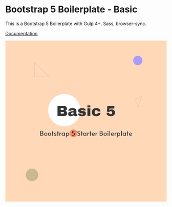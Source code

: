 
# Bootstrap 5 Boilerplate - Basic

This is a Bootstrap 5 Boilerplate with Gulp 4+. Sass, browser-sync.

[Documentation](https://bootstrapstarter.com/template-basic5-bootstrap5-html/)

![bootstrapstarter](src/img/screenshot.png)


